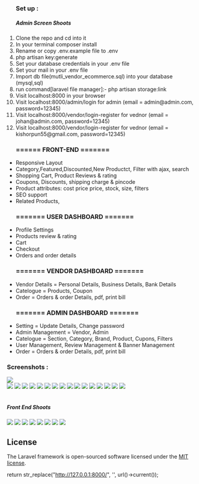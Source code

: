 <ol type="1">
    <h3>
        Set up :
    </h3>
    <h5>Admin Screen Shoots</h5>
    <li>Clone the repo and cd into it</li>
    <li>In your terminal composer install</li>
    <li>Rename or copy .env.example file to .env</li>
    <li>php artisan key:generate</li>
    <li>Set your database credentials in your .env file</li>
    <li>Set your mail in your .env file </li>
    <li>Import db file(mutli_vendor_ecommerce.sql) into your database (mysql,sql)</li>
    <li>run command[laravel file manager]:- php artisan storage:link</li>
    <li>Visit localhost:8000 in your browser</li>
    <li>Visit localhost:8000/admin/login for admin (email = admin@admin.com, password=12345)</li>
    <li>Visit localhost:8000/vendor/login-register for vednor (email = johan@admin.com, password=12345)</li>
    <li>Visit localhost:8000/vendor/login-register for vednor (email = kishorpun55@gmail.com, password=12345)</li>
</ol>
<ul> 
    <h3>
        ====== FRONT-END =======
    </h3>
    <li>Responsive Layout</li>
    <li>Category,Featured,Discounted,New Productct, Filter with ajax, search</li>
    <li>Shopping Cart, Product Reviews & rating</li>
    <li>Coupons, Discounts, shipping charge & pincode</li>
    <li>Product attributes: cost price price, stock, size, filters</li>
    <li>SEO support</li>
    <li>Related Products,</li>

</ul>
<ul>
    <h3>======= USER DASHBOARD =======</h3>
    <li>Profile Settings</li>
    <li>Products review  & rating</li>
    <li>Cart</li>
    <li>Checkout</li>
    <li>Orders and order details</li>
</ul>
<ul>
    <h3>======= VENDOR DASHBOARD =======</h3>
    <li> Vendor Details = Personal Details, Business Details, Bank Details </li>
    <li>Catelogue = Products, Coupon</li>
    <li>Order = Orders & order Details, pdf, print bill</li>
</ul>
<ul>
    <h3>======= ADMIN DASHBOARD =======</h3>
    <li>Setting = Update Details, Change password</li>
    <li>Admin Management = Vendor, Admin</li>
    <li>Catelogue = Section, Category, Brand, Product, Cupons, Filters</li>
    <li>User Management, Review Management & Banner Management</li>
    <li>Order = Orders & order Details, pdf, print bill</li>    
</ul>
<h3>Screenshots :</h3>
<img src="https://github.com/kishorpun67/multi_vendor_ecommerce/assets/71880698/80970ca6-5f38-4695-81df-4541cbc9a75c" /> <br>
<img src="https://github.com/kishorpun67/multi_vendor_ecommerce/assets/71880698/9aea210f-cbb9-422b-a48e-4b02cd78f8bc">
 <img src="https://github.com/kishorpun67/multi_vendor_ecommerce/assets/71880698/1347b5d9-2aa0-4e56-b69f-682b40e89039">
<img src="https://github.com/kishorpun67/multi_vendor_ecommerce/assets/71880698/e06871b8-61d0-4cc0-9fbf-a124c8d0ccfe">
 <img src="https://github.com/kishorpun67/multi_vendor_ecommerce/assets/71880698/c9b741aa-adc4-46f6-9387-8e0f50ec39b4">
<img src="https://github.com/kishorpun67/multi_vendor_ecommerce/assets/71880698/92b1ca04-b88e-43fc-a079-c57fad5c6ab4">
<img src="https://github.com/kishorpun67/multi_vendor_ecommerce/assets/71880698/a4ceea9d-754a-4f1c-b93c-9129e6ac7da8">
<img src="https://github.com/kishorpun67/multi_vendor_ecommerce/assets/71880698/f4041038-c2f0-4938-a2a0-495aa3a0bef5">
<img src="https://github.com/kishorpun67/multi_vendor_ecommerce/assets/71880698/c1b2fc56-2943-438e-a5a0-553774f11949">
<img src="https://github.com/kishorpun67/multi_vendor_ecommerce/assets/71880698/b8f82ec7-9f1f-42f5-83c8-12049e779728">
<img src="https://github.com/kishorpun67/multi_vendor_ecommerce/assets/71880698/3064577d-0642-4d97-81ae-bcd91d618744">
<img src="https://github.com/kishorpun67/multi_vendor_ecommerce/assets/71880698/e0ec474c-b41f-416e-8dad-76abe961b3f7">
<img src="https://github.com/kishorpun67/multi_vendor_ecommerce/assets/71880698/16b3214d-9937-4676-a3ef-3f43cd840ff8">
<img src="https://github.com/kishorpun67/multi_vendor_ecommerce/assets/71880698/ff7d4824-f3b6-4b1b-b3f0-1dbe0cabd603">
<img src="https://github.com/kishorpun67/multi_vendor_ecommerce/assets/71880698/5b58772f-c1c5-4776-8767-7f2efd201e39">
<img src="https://github.com/kishorpun67/multi_vendor_ecommerce/assets/71880698/fe701db4-9201-4ceb-8a64-43f014473c3c">
<img src="https://github.com/kishorpun67/multi_vendor_ecommerce/assets/71880698/7efc1558-6ffe-4edf-9e5b-8696358d72d4">
<br> <br>
<h5>Front End Shoots</h5>
<img src="https://github.com/kishorpun67/multi_vendor_ecommerce/assets/71880698/96e40005-fcd8-4344-bdb6-fa2e6ca72034">
<img src="https://github.com/kishorpun67/multi_vendor_ecommerce/assets/71880698/f7ae33fd-2668-4556-896d-65e48371e1fb">
<img src="https://github.com/kishorpun67/multi_vendor_ecommerce/assets/71880698/c3e9c829-a802-4f80-81aa-e0b3253a3b6d">
<img src="https://github.com/kishorpun67/multi_vendor_ecommerce/assets/71880698/2aa4bbb3-98e0-44e5-9322-42ce5addbf4c">
<img src="https://github.com/kishorpun67/multi_vendor_ecommerce/assets/71880698/d83592c2-91cc-4d0c-b6ea-af9d04254533">
<img src="https://github.com/kishorpun67/multi_vendor_ecommerce/assets/71880698/8c440044-5558-4a33-bf24-6bca43a9f6dd">
<img src="https://github.com/kishorpun67/multi_vendor_ecommerce/assets/71880698/62986089-f079-4111-804d-b4abd14769a3">
<img src="https://github.com/kishorpun67/multi_vendor_ecommerce/assets/71880698/c2a8eb93-2076-4bb2-9851-2d8c7eadcb9a">









 



## License

The Laravel framework is open-sourced software licensed under the [MIT license](https://opensource.org/licenses/MIT).

 return str_replace("http://127.0.0.1:8000/", '', url()->current());
